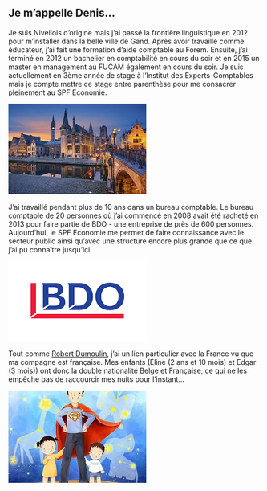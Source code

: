 <link rel="stylesheet" href="S2.css">

## Je m’appelle Denis…

Je suis Nivellois d’origine mais j’ai passé la frontière linguistique en 2012 pour m’installer dans la belle ville de Gand. Après avoir travaillé comme éducateur, j’ai fait une formation d’aide comptable au Forem. Ensuite, j’ai terminé en 2012 un bachelier en comptabilité en cours du soir et en 2015 un master en management au FUCAM également en cours du soir. Je suis actuellement en 3ème année de stage à l’Institut des Experts-Comptables mais je compte mettre ce stage entre parenthèse pour me consacrer pleinement au SPF Economie.

![](DMailleux_1.png)

J’ai travaillé pendant plus de 10 ans dans un bureau comptable. Le bureau comptable de 20 personnes où j’ai commencé en 2008  avait été racheté en 2013 pour faire partie de BDO - une entreprise de près de 600 personnes. Aujourd’hui, le SPF Economie me permet de faire connaissance avec le secteur public ainsi qu’avec une structure encore plus grande que ce que j’ai pu connaître jusqu’ici.

![](DMailleux_2.png)

Tout comme [Robert Dumoulin](https://newdevprojects.github.io/S2/RD_F.html), j’ai un lien particulier avec la France vu que ma compagne est française. Mes enfants (&Eacute;line (2 ans et 10 mois) et Edgar (3 mois)) ont donc la double nationalité Belge et Française, ce qui ne les empêche pas de raccourcir mes nuits pour l’instant…

![](DMailleux_3.png)

